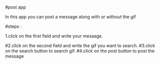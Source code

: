 #post app

In this app you can post a message along with or without the gif

#steps :

1.click on the first field and write your mesaage.


#2.click on the second field and write the gif you want to search.
#3.click on the search button to search gif.
#4.click on the post button to post the message
